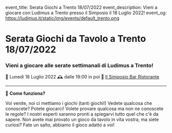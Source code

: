 event_title: Serata Giochi a Trento 18/07/2022
event_description: Vieni a giocare con Ludimus a Trento presso il Simposio il 18 Luglio 2022!
event_og: https://ludimus.it/static/img/events/default_trento.png

# Serata Giochi da Tavolo a Trento 18/07/2022

### Vieni a giocare alle serate settimanali di Ludimus a Trento!

📅 Lunedì 18 Luglio 2022
🕰 dalle 19:00 in poi
📍 [Il Simposio Bar Ristorante](https://g.page/ilsimposiotrento?share)

---

🎲 **Come funziona?**

Voi venite, noi ci mettiamo i giochi (tanti giochi!)
Vedete qualcosa che conoscete? Potete giocarci!
Volete provare qualcosa ma non ne conoscete le regole? I nostri esperti saranno pronti a spiegarvi tutto quel che c'è da sapere.
Non avete mai provato un gioco da tavolo in vita vostra, ma siete curiosi? Fate un salto, abbiamo il gioco adatto a voi!